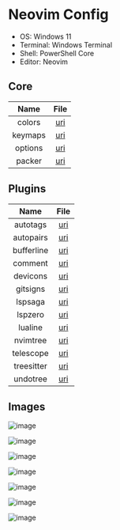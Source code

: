 # Neovim Config

- OS: Windows 11
- Terminal: Windows Terminal
- Shell: PowerShell Core
- Editor: Neovim

## Core

|  Name   |                                          File                                           |
| :-----: | :-------------------------------------------------------------------------------------: |
| colors  | [uri](https://github.com/mezdelex/NeovimConfig/blob/main/lua/core/settings/colors.lua)  |
| keymaps | [uri](https://github.com/mezdelex/NeovimConfig/blob/main/lua/core/settings/keymaps.lua) |
| options | [uri](https://github.com/mezdelex/NeovimConfig/blob/main/lua/core/settings/options.lua) |
| packer  | [uri](https://github.com/mezdelex/NeovimConfig/blob/main/lua/core/settings/packer.lua)  |

## Plugins

|    Name    |                                            File                                            |
| :--------: | :----------------------------------------------------------------------------------------: |
|  autotags  |  [uri](https://github.com/mezdelex/NeovimConfig/tree/main/lua/after/plugins/autotags.lua)  |
| autopairs  | [uri](https://github.com/mezdelex/NeovimConfig/tree/main/lua/after/plugins/autopairs.lua)  |
| bufferline | [uri](https://github.com/mezdelex/NeovimConfig/tree/main/lua/after/plugins/bufferline.lua) |
|  comment   |  [uri](https://github.com/mezdelex/NeovimConfig/tree/main/lua/after/plugins/comment.lua)   |
|  devicons  |  [uri](https://github.com/mezdelex/NeovimConfig/tree/main/lua/after/plugins/devicons.lua)  |
|  gitsigns  |  [uri](https://github.com/mezdelex/NeovimConfig/tree/main/lua/after/plugins/gitsigns.lua)  |
|  lspsaga   |   [uri](https://github.com/mezdelex/NeovimConfig/tree/main/lua/after/plugins/lspsga.lua)   |
|  lspzero   |  [uri](https://github.com/mezdelex/NeovimConfig/tree/main/lua/after/plugins/lspzero.lua)   |
|  lualine   |  [uri](https://github.com/mezdelex/NeovimConfig/tree/main/lua/after/plugins/lualine.lua)   |
|  nvimtree  |  [uri](https://github.com/mezdelex/NeovimConfig/tree/main/lua/after/plugins/nvimtree.lua)  |
| telescope  | [uri](https://github.com/mezdelex/NeovimConfig/tree/main/lua/after/plugins/telescope.lua)  |
| treesitter | [uri](https://github.com/mezdelex/NeovimConfig/tree/main/lua/after/plugins/treesitter.lua) |
|  undotree  |  [uri](https://github.com/mezdelex/NeovimConfig/tree/main/lua/after/plugins/undotree.lua)  |

## Images

![image](https://user-images.githubusercontent.com/59997405/209222938-ea1c55b3-2965-45d1-9033-fd9a773eca02.png)

![image](https://user-images.githubusercontent.com/59997405/209223030-2849f5b4-83f8-49ec-8496-f15978abbd03.png)

![image](https://user-images.githubusercontent.com/59997405/209223067-cb394ab8-307b-4a4b-8659-2236fc723e3c.png)

![image](https://user-images.githubusercontent.com/59997405/209223140-a40b2e64-a8ba-49e1-8ee0-e550e8010855.png)

![image](https://user-images.githubusercontent.com/59997405/209223965-43fbc1a8-3b92-48b9-9ca0-1192c55abd5b.png)

![image](https://user-images.githubusercontent.com/59997405/209224154-fbd8592b-0dd0-444e-b82a-f2b301c4bdea.png)

![image](https://user-images.githubusercontent.com/59997405/210186552-2a6bdab2-50e2-4a20-8f5e-381f20dfd93d.png)
